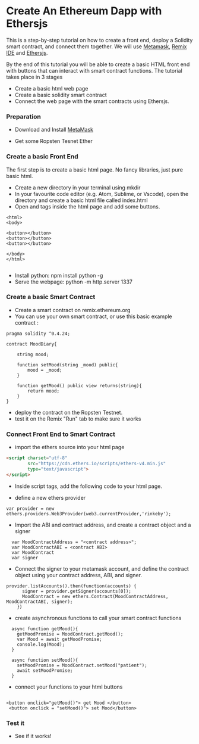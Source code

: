 # Create An Ethereum Dapp with Ethersjs

 This is a step-by-step tutorial on how to create a front end, deploy a Solidity smart contract, and connect them together.
 We will use [Metamask](www.metamask.com), [Remix IDE](www.remix.ethereum.org) and [Ethersjs](https://github.com/ethers-io/ethers.js/). 
 
 By the end of this tutorial you will be able to create a basic HTML front end with buttons that can interact with smart contract functions. The tutorial takes place in 3 stages
 
 - Create a basic html web page
 - Create a basic solidity smart contract
 - Connect the web page with the smart contracts using Ethersjs.  
 
### Preparation
 
 - Download and Install [MetaMask](https://metamask.io)
 
 - Get some Ropsten Tesnet Ether 
 
### Create a basic Front End

The first step is to create a basic html page. No fancy libraries, just pure basic html. 
  
 - Create a new directory in your terminal using mkdir <directory name>
 - In your favourite code editor (e.g. Atom, Sublime, or Vscode), open the directory and create a basic html file called index.html
 - Open <html> and <body> tags inside the html page and add some buttons.
 ```
<html>
<body>

<button></button>
<button></button>
<button></button>

</body>
</html>

 
 ```
 
 - Install python: npm install python -g
 - Serve the webpage: python -m http.server 1337
 
### Create a basic Smart Contract

 - Create a smart contract on remix.ethereum.org
 - You can use your own smart contract, or use this basic example contract :
 
```
pragma solidity ^0.4.24;

contract MoodDiary{
    
    string mood;
    
    function setMood(string _mood) public{
        mood = _mood;
    }
    
    function getMood() public view returns(string){
        return mood;
    }
}
```
 - deploy the contract on the Ropsten Testnet. 
 - test it on the Remix "Run" tab to make sure it works


### Connect Front End to Smart Contract

- import the ethers source into your html page

```html
<script charset="utf-8"
        src="https://cdn.ethers.io/scripts/ethers-v4.min.js"
        type="text/javascript">
</script>
```

- Inside script tags, add the following code to your html page.

- define a new ethers provider

```
var provider = new ethers.providers.Web3Provider(web3.currentProvider,'rinkeby');
```

- Import the ABI and contract address, and create a contract object and a signer
```
  var MoodContractAddress = "<contract address>";
  var MoodContractABI = <contract ABI>
  var MoodContract
  var signer
```
- Connect the signer to your metamask account, and define the contract object using your contract address, ABI, and signer.
```
provider.listAccounts().then(function(accounts) {
      signer = provider.getSigner(accounts[0]);
      MoodContract = new ethers.Contract(MoodContractAddress, MoodContractABI, signer);
    })
```

- create asynchronous functions to call your smart contract functions

```
  async function getMood(){
    getMoodPromise = MoodContract.getMood();
    var Mood = await getMoodPromise;
    console.log(Mood);
  }

  async function setMood(){
    setMoodPromise = MoodContract.setMood("patient");
    await setMoodPromise;
  }
```
- connect your functions to your html buttons
```

<button onclick="getMood()"> get Mood </button>
 <button onclick = "setMood()"> set Mood</button>
```



### Test it

- See if it works!
 
 
 


 
 
